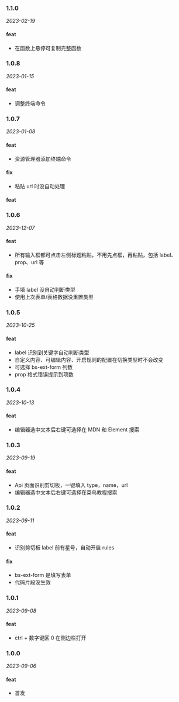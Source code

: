 ### 1.1.0

_2023-02-19_

#### feat

- 在函数上悬停可复制完整函数

### 1.0.8

_2023-01-15_

#### feat

- 调整终端命令

### 1.0.7

_2023-01-08_

#### feat

- 资源管理器添加终端命令

#### fix

- 粘贴 url 时没自动处理

#### feat

### 1.0.6

_2023-12-07_

#### feat

- 所有输入框都可点击左侧标题粘贴，不用先点框，再粘贴，包括 label、prop、url 等

#### fix

- 手填 label 没自动判断类型
- 使用上次表单/表格数据没重置类型

### 1.0.5

_2023-10-25_

#### feat

- label 识别到关键字自动判断类型
- 自定义内容、可编辑内容、开启规则的配置在切换类型时不会改变
- 可选择 bs-ext-form 列数
- prop 格式错误提示到项数

### 1.0.4

_2023-10-13_

#### feat

- 编辑器选中文本后右键可选择在 MDN 和 Element 搜索

### 1.0.3

_2023-09-19_

#### feat

- Api 页面识别剪切板，一键填入 type，name，url
- 编辑器选中文本后右键可选择在菜鸟教程搜索

### 1.0.2

_2023-09-11_

#### feat

- 识别剪切板 label 前有星号，自动开启 rules

#### fix

- bs-ext-form 是填写表单
- 代码片段没生效

### 1.0.1

_2023-09-08_

#### feat

- ctrl + 数字键区 0 在侧边栏打开

### 1.0.0

_2023-09-06_

#### feat

- 首发
